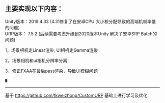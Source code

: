 ## 主要实现以下内容：

Unity版本：2019.4.33     (4.31修复了在安卓CPU 大小核分配导致的高端机帧率低的问题)  
URP版本： 7.5.2       (后续需要考虑升级到2020版本Unity  解决了安卓SRP Batch的问题) 

1，场景相机走Linear渲染; UI相机走Gamma渲染

2，场景相机和ui相机分辨率分离

3，修正FXAA在最后pass渲染，导致UI模糊问题

<img src="Res/img/2BwaAhZtNYA.jpg" alt="2BwaAhZtNYA" style="zoom:1%;" />



-----------

基于  https://github.com/tkweizhong/CustomURP   基础上进行学习及优化
